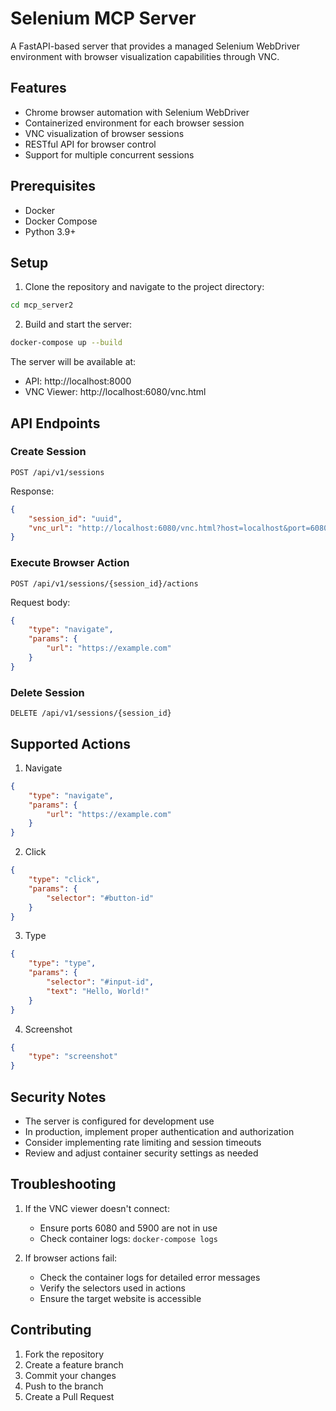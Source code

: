 # Selenium MCP Server

A FastAPI-based server that provides a managed Selenium WebDriver environment with browser visualization capabilities through VNC.

## Features

- Chrome browser automation with Selenium WebDriver
- Containerized environment for each browser session
- VNC visualization of browser sessions
- RESTful API for browser control
- Support for multiple concurrent sessions

## Prerequisites

- Docker
- Docker Compose
- Python 3.9+

## Setup

1. Clone the repository and navigate to the project directory:
```bash
cd mcp_server2
```

2. Build and start the server:
```bash
docker-compose up --build
```

The server will be available at:
- API: http://localhost:8000
- VNC Viewer: http://localhost:6080/vnc.html

## API Endpoints

### Create Session
```http
POST /api/v1/sessions
```
Response:
```json
{
    "session_id": "uuid",
    "vnc_url": "http://localhost:6080/vnc.html?host=localhost&port=6080&path=websockify"
}
```

### Execute Browser Action
```http
POST /api/v1/sessions/{session_id}/actions
```
Request body:
```json
{
    "type": "navigate",
    "params": {
        "url": "https://example.com"
    }
}
```

### Delete Session
```http
DELETE /api/v1/sessions/{session_id}
```

## Supported Actions

1. Navigate
```json
{
    "type": "navigate",
    "params": {
        "url": "https://example.com"
    }
}
```

2. Click
```json
{
    "type": "click",
    "params": {
        "selector": "#button-id"
    }
}
```

3. Type
```json
{
    "type": "type",
    "params": {
        "selector": "#input-id",
        "text": "Hello, World!"
    }
}
```

4. Screenshot
```json
{
    "type": "screenshot"
}
```

## Security Notes

- The server is configured for development use
- In production, implement proper authentication and authorization
- Consider implementing rate limiting and session timeouts
- Review and adjust container security settings as needed

## Troubleshooting

1. If the VNC viewer doesn't connect:
   - Ensure ports 6080 and 5900 are not in use
   - Check container logs: `docker-compose logs`

2. If browser actions fail:
   - Check the container logs for detailed error messages
   - Verify the selectors used in actions
   - Ensure the target website is accessible

## Contributing

1. Fork the repository
2. Create a feature branch
3. Commit your changes
4. Push to the branch
5. Create a Pull Request 